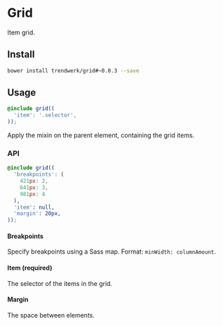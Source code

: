 # Grid
Item grid.

## Install
```sh
bower install trendwerk/grid#~0.0.3 --save
```

## Usage
```scss
@include grid((
  'item': '.selector',
));
```

Apply the mixin on the parent element, containing the grid items.

### API
```scss
@include grid((
  'breakpoints': (
    421px: 2,
    641px: 3,
    981px: 4
  ),
  'item': null,
  'margin': 20px,
));
```

#### Breakpoints
Specify breakpoints using a Sass map. Format: `minWidth: columnAmount`.

#### Item (required)
The selector of the items in the grid.

#### Margin
The space between elements.
